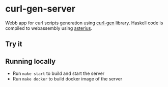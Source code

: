 # curl-gen-server

Webb app for curl scripts generation using [curl-gen](https://github.com/PKopel/curl-gen) library.
Haskell code is compiled to webassembly using [asterius](https://github.com/tweag/asterius).

## Try it

## Running locally

* Run `make start` to build and start the server
* Run `make docker` to build docker image of the server
